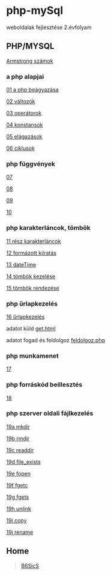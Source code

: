 # php-mySql

weboldalak fejlesztése 2.évfolyam

## PHP/MYSQL

[Armstrong számok](https://github.com/b6sics/php-mySql/blob/master/php-armstrong/armstrong.php)

### a php alapjai

[01 a php beágyazása](https://github.com/b6sics/php-mySql/blob/master/php01-06/01script.php)

[02 változók](https://github.com/b6sics/php-mySql/blob/master/php01-06/02valtozok.php)

[03 operátorok](https://github.com/b6sics/php-mySql/blob/master/php01-06/03operatorok.php)

[04 konstansok](https://github.com/b6sics/php-mySql/blob/master/php01-06/04konstansok.php)

[05 elágazások](https://github.com/b6sics/php-mySql/blob/master/php01-06/05elagazasok.php)

[06 ciklusok](https://github.com/b6sics/php-mySql/blob/master/php01-06/06ciklusok.php)

### php függvények

[07](https://github.com/b6sics/php-mySql/blob/master/php07-10fuggvenyek/fv07.php)

[08](https://github.com/b6sics/php-mySql/blob/master/php07-10fuggvenyek/fv08.php)

[09](https://github.com/b6sics/php-mySql/blob/master/php07-10fuggvenyek/fv09.php)

[10](https://github.com/b6sics/php-mySql/blob/master/php07-10fuggvenyek/fv10.php)

### php karakterláncok, tömbök

[11 rész karakterláncok](https://github.com/b6sics/php-mySql/blob/master/php11-15/php11reszkarakterlancok.php)

[12 formázott kiíratás](https://github.com/b6sics/php-mySql/blob/master/php11-15/php12formazottKiiratas.php)

[13 dateTime](https://github.com/b6sics/php-mySql/blob/master/php11-15/php13DateTime.php)

[14 tömbök kezelése](https://github.com/b6sics/php-mySql/blob/master/php11-15/php14TombokKezelese.php)

[15 tömbök rendezése](https://github.com/b6sics/php-mySql/blob/master/php11-15/php15TombokRendezese.php)

### php űrlapkezelés

[16 űrlapkezelés](https://github.com/b6sics/php-mySql/blob/master/php16Urlapkezeles_GET/php16.php)

adatot küld [get.html](https://github.com/b6sics/php-mySql/blob/master/php16Urlapkezeles_GET/get.html)

adatot fogad és feldolgoz [feldolgoz.php](https://github.com/b6sics/php-mySql/blob/master/php16Urlapkezeles_GET/feldolgoz.php)

### php munkamenet

[17](https://github.com/b6sics/php-mySql/blob/master/php17Munkamenet/php17.php)

### php forráskód beillesztés

[18](https://github.com/b6sics/php-mySql/tree/master/php18forraskodBeillesztes)

### php szerver oldali fájlkezelés

[19a mkdir](https://github.com/b6sics/php-mySql/blob/master/php19FajlKezelesSzerveren/php19a_mkdir.php)

[19b rmdir](https://github.com/b6sics/php-mySql/blob/master/php19FajlKezelesSzerveren/php19b_rmdir.php)

[19c readdir](https://github.com/b6sics/php-mySql/blob/master/php19FajlKezelesSzerveren/php19c_readdir.php)

[19d file_exists](https://github.com/b6sics/php-mySql/blob/master/php19FajlKezelesSzerveren/php19d_file_exists.php)

[19e fopen](https://github.com/b6sics/php-mySql/blob/master/php19FajlKezelesSzerveren/php19e_fopen.php)

[19f fgetc](https://github.com/b6sics/php-mySql/blob/master/php19FajlKezelesSzerveren/php19f_fgetc.php)

[19g fgets](https://github.com/b6sics/php-mySql/blob/master/php19FajlKezelesSzerveren/php19g_fgets.php)

[19h unlink](https://github.com/b6sics/php-mySql/blob/master/php19FajlKezelesSzerveren/php19h_unlink.php)

[19i copy](https://github.com/b6sics/php-mySql/blob/master/php19FajlKezelesSzerveren/php19i_copy.php)

[19j rename](https://github.com/b6sics/php-mySql/blob/master/php19FajlKezelesSzerveren/php19j_rename.php)



## Home

> [B6SicS](https://b6sics.github.io/)
> 
